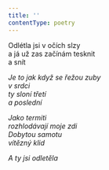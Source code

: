```yaml
---
title: ''
contentType: poetry
---
```


<section>

Odlétla jsi v očích slzy  
a já už zas začínám tesknit  
a snít

_Je to jak když se řežou zuby  
v srdci  
ty sloní třetí  
a poslední_

</section>

<section>

_Jako termiti  
rozhlodávají moje zdi  
Dobytou samotu  
vítězný klid_

</section>

<section>

_A ty jsi odletěla_

</section>
